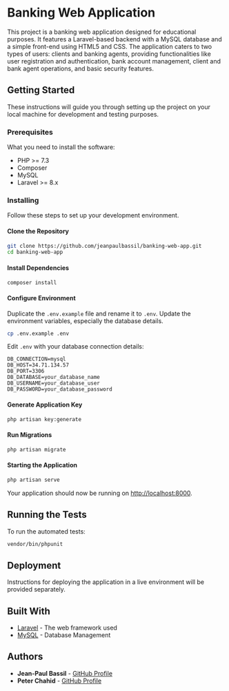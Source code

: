 # Banking Web Application

This project is a banking web application designed for educational purposes. It features a Laravel-based backend with a MySQL database and a simple front-end using HTML5 and CSS. The application caters to two types of users: clients and banking agents, providing functionalities like user registration and authentication, bank account management, client and bank agent operations, and basic security features.

## Getting Started

These instructions will guide you through setting up the project on your local machine for development and testing purposes.

### Prerequisites

What you need to install the software:

- PHP >= 7.3
- Composer
- MySQL
- Laravel >= 8.x

### Installing

Follow these steps to set up your development environment.

#### Clone the Repository

```bash
git clone https://github.com/jeanpaulbassil/banking-web-app.git
cd banking-web-app
```

#### Install Dependencies

```bash
composer install
```

#### Configure Environment

Duplicate the `.env.example` file and rename it to `.env`. Update the environment variables, especially the database details.

```bash
cp .env.example .env
```

Edit `.env` with your database connection details:

```plaintext
DB_CONNECTION=mysql
DB_HOST=34.71.134.57
DB_PORT=3306
DB_DATABASE=your_database_name
DB_USERNAME=your_database_user
DB_PASSWORD=your_database_password
```

#### Generate Application Key

```bash
php artisan key:generate
```

#### Run Migrations

```bash
php artisan migrate
```

#### Starting the Application

```bash
php artisan serve
```

Your application should now be running on [http://localhost:8000](http://localhost:8000).

## Running the Tests

To run the automated tests:

```bash
vendor/bin/phpunit
```

## Deployment

Instructions for deploying the application in a live environment will be provided separately.

## Built With

- [Laravel](https://laravel.com/) - The web framework used
- [MySQL](https://www.mysql.com/) - Database Management

## Authors

- **Jean-Paul Bassil** - [GitHub Profile](https://github.com/jeanpaulbassil)
- **Peter Chahid** - [GitHub Profile](https://github.com/peterchahid)
